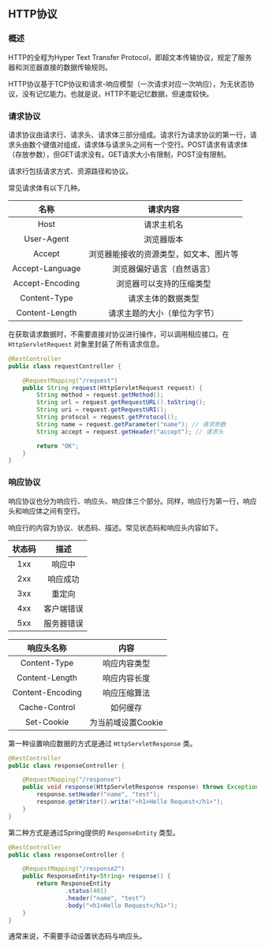 ## HTTP协议

### 概述

HTTP的全程为Hyper Text Transfer Protocol，即超文本传输协议，规定了服务器和浏览器直接的数据传输规则。  

HTTP协议基于TCP协议和请求-响应模型（一次请求对应一次响应），为无状态协议，没有记忆能力。也就是说，HTTP不能记忆数据，但速度较快。

### 请求协议

请求协议由请求行、请求头、请求体三部分组成。请求行为请求协议的第一行，请求头由数个键值对组成，请求体与请求头之间有一个空行。POST请求有请求体（存放参数），但GET请求没有。GET请求大小有限制，POST没有限制。  

请求行包括请求方式、资源路径和协议。  

常见请求体有以下几种。  

|名称|请求内容|
|:-:|:-----:|
|Host|请求主机名|
|User-Agent|浏览器版本|
|Accept|浏览器能接收的资源类型，如文本、图片等|
|Accept-Language|浏览器偏好语言（自然语言）|
|Accept-Encoding|浏览器可以支持的压缩类型|
|Content-Type|请求主体的数据类型|
|Content-Length|请求主题的大小（单位为字节）|

在获取请求数据时，不需要直接对协议进行操作，可以调用相应接口。在 ``HttpServletRequest`` 对象里封装了所有请求信息。  

```Java
@RestController
public class requestController {

    @RequestMapping("/request")
    public String request(HttpServletRequest request) {
        String method = request.getMethod();
        String url = request.getRequestURL().toString();
        String uri = request.getRequestURI();
        String protocol = request.getProtocol();
        String name = request.getParameter("name"); // 请求参数
        String accept = request.getHeader("accept"); // 请求头

        return "OK";
    }
}
```

### 响应协议

响应协议也分为响应行、响应头、响应体三个部分。同样，响应行为第一行，响应头和响应体之间有空行。  

响应行的内容为协议、状态码、描述。常见状态码和响应头内容如下。  

|状态码|描述|
|:-:|:-:|
|1xx|响应中|
|2xx|响应成功|
|3xx|重定向|
|4xx|客户端错误|
|5xx|服务器错误|

|响应头名称|内容|
|:-:|:-:|
|Content-Type|响应内容类型|
|Content-Length|响应内容长度|
|Content-Encoding|响应压缩算法|
|Cache-Control|如何缓存|
|Set-Cookie|为当前域设置Cookie|

第一种设置响应数据的方式是通过 ``HttpServletResponse`` 类。  

```Java
@RestController
public class responseController {

    @RequestMapping("/response")
    public void response(HttpServletResponse response) throws Exception {
        response.setHeader("name", "test");
        response.getWriter().write("<h1>Hello Request</h1>");
    }
}
```

第二种方式是通过Spring提供的 ``ResponseEntity`` 类型。  

```Java
@RestController
public class responseController {

    @RequestMapping("/response2")
    public ResponseEntity<String> response() {
        return ResponseEntity
                .status(401)
                .header("name", "test")
                .body("<h1>Hello Request</h1>");
    }   
}
```

通常来说，不需要手动设置状态码与响应头。